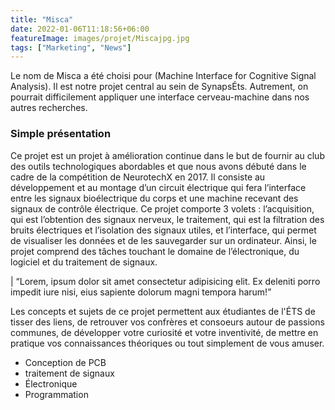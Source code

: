 ```yaml
---
title: "Misca"
date: 2022-01-06T11:18:56+06:00
featureImage: images/projet/Miscajpg.jpg
tags: ["Marketing", "News"]
---
```

  Le nom de Misca a été choisi pour (Machine Interface for Cognitive Signal Analysis). Il est notre projet central au sein de SynapsÉts. Autrement, on pourrait difficilement appliquer une interface cerveau-machine dans nos autres recherches.

  ### Simple présentation 
  
  Ce projet est un projet à amélioration continue dans le but de fournir au club des outils technologiques abordables et que nous avons débuté dans le cadre de la compétition de NeurotechX en 2017. Il consiste au développement et au montage d’un circuit électrique qui fera l’interface entre les signaux bioélectrique du corps et une machine recevant des signaux de contrôle électrique. Ce projet comporte 3 volets : l’acquisition, qui est l’obtention des signaux nerveux, le traitement, qui est la filtration des bruits électriques et l’isolation des signaux utiles, et l’interface, qui permet de visualiser les données et de les sauvegarder sur un ordinateur. Ainsi, le projet comprend des tâches touchant le domaine de l’électronique, du logiciel et du traitement de signaux.
  
  | “Lorem, ipsum dolor sit amet consectetur adipisicing elit. Ex deleniti porro impedit iure nisi, eius sapiente dolorum magni tempora harum!”

  Les concepts et sujets de ce projet permettent aux étudiantes de l'ÉTS de tisser des liens, de retrouver vos confrères et consoeurs autour de passions communes, de développer votre curiosité et votre inventivité, de mettre en pratique vos connaissances théoriques ou tout simplement de vous amuser.
  
  - Conception de PCB
  - traitement de signaux
  - Électronique
  - Programmation

